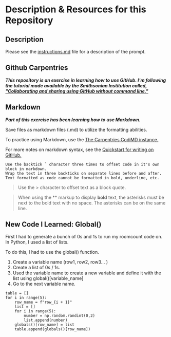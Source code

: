 # Description & Resources for this Repository

## Description 
Please see the [instructions.md](https://https://github.com/katforrest/roomcount/blob/main/Instructions.md) file for a description of the prompt. 

## Github Carpentries
***This repository is an exercise in learning how to use GitHub. I'm following the tutorial made available by the Smithsonian Institution called, ["Collaborating and sharing using GitHub without command line."](https://https://miketrizna.github.io/github-without-command-line/index.html)***


## Markdown
***Part of this exercise has been learning how to use Markdown.***

Save files as markdown files (.md) to utilize the formatting abilities.

To practice using Markdown, use the [The Carpentries CodiMD instance.](https://https://codimd.carpentries.org/OCiahPOvTI6zjgdu2qqTpA)

For more notes on markdown syntax, see the [Quickstart for writing on GitHub.](https://https://docs.github.com/en/get-started/writing-on-github/getting-started-with-writing-and-formatting-on-github/quickstart-for-writing-on-github)

```
Use the backtick ` character three times to offset code in it's own block in markdown.
Wrap the text in three backticks on separate lines before and after. 
Text formatted as code cannot be formatted in bold, underline, etc. 
```
>Use the > character to offset text as a block quote.


>When using the ** markup to display
**bold**
text, the asterisks must be next to the bold text with no space. The asterisks can be on the same line.

## New Code I Learned: Global()

First I had to generate a bunch of 0s and 1s to run my roomcount code on. In Python, I used a list of lists.

To do this, I had to use the global() function.
1. Create a variable name (row1, row2, row3... )
2. Create a list of 0s / 1s.
3. Used the variable name to create a new variable and define it with the list using global()[variable_name]
4. Go to the next variable name.

```
table = []
for i in range(5):
    row_name = f"row_{i + 1}"
    list = []
    for i in range(5):
        number = np.random.randint(0,2)
        list.append(number)
    globals()[row_name] = list
    table.append(globals()[row_name])
```
